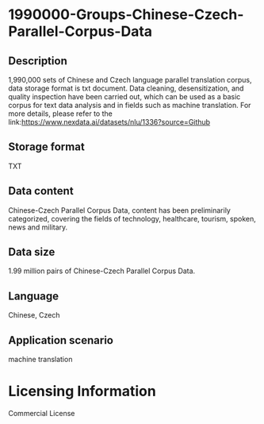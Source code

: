# 1990000-Groups-Chinese-Czech-Parallel-Corpus-Data

## Description
1,990,000 sets of Chinese and Czech language parallel translation corpus, data storage format is txt document. Data cleaning, desensitization, and quality inspection have been carried out, which can be used as a basic corpus for text data analysis and in fields such as machine translation.
For more details, please refer to the link:https://www.nexdata.ai/datasets/nlu/1336?source=Github


## Storage format
TXT
## Data content
Chinese-Czech Parallel Corpus Data, content has been preliminarily categorized, covering the fields of technology, healthcare, tourism, spoken, news and military.
## Data size
1.99 million pairs of Chinese-Czech Parallel Corpus Data.
## Language
Chinese, Czech
## Application scenario
machine translation
# Licensing Information
Commercial License
